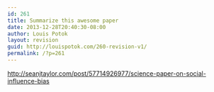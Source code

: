 ```yaml
---
id: 261
title: Summarize this awesome paper
date: 2013-12-28T20:40:30-08:00
author: Louis Potok
layout: revision
guid: http://louispotok.com/260-revision-v1/
permalink: /?p=261
---
```

http://seanjtaylor.com/post/57714926977/science-paper-on-social-influence-bias